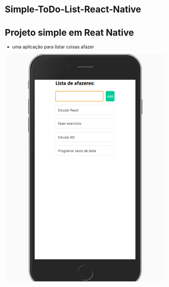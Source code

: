 # Simple-ToDo-List-React-Native

# Projeto simple em Reat Native
  - uma aplicação para listar coisas afazer

![img](https://github.com/femelo22/Simple-ToDo-List-React-Native/blob/2c1d87e15c2e37d7721935908df3e38155fc9237/image/todo-list.png)
